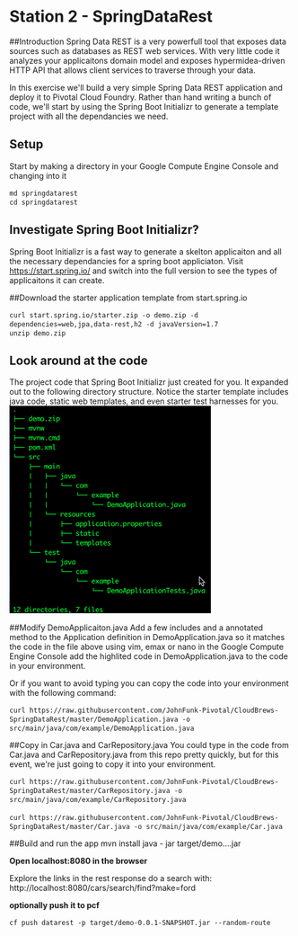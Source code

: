 # Station 2 - SpringDataRest

##Introduction
Spring Data REST is a very powerfull tool that exposes data sources such as databases as REST web services.  With very little code it analyzes your applicaitons domain model and exposes hypermidea-driven HTTP API that allows client services to traverse through your data.

In this exercise we'll build a very simple Spring Data REST application and deploy it to Pivotal Cloud Foundry.   Rather than hand writing a bunch of code, we'll start by using the Spring Boot Initializr to generate a template project with all the dependancies we need.

## Setup
Start by making a directory in your Google Compute Engine Console and changing into it
```
md springdatarest
cd springdatarest
```

## Investigate Spring Boot Initializr?
Spring Boot Initializr is a fast way to generate a skelton applicaiton and all the necessary dependancies for a spring boot appliciaton. Visit https://start.spring.io/ and switch into the full version to see the types of applicaitons it can create.

##Download the starter application template from start.spring.io
```
curl start.spring.io/starter.zip -o demo.zip -d dependencies=web,jpa,data-rest,h2 -d javaVersion=1.7
unzip demo.zip
```
## Look around at the code
The project code that Spring Boot Initializr just created for you.  It expanded out to the following directory structure.  Notice the starter template includes java code, static web templates, and even starter test harnesses for you.
![Tree View of the Application](https://github.com/JohnFunk-Pivotal/CloudBrews-SpringDataRest/blob/master/TreeViewOfApplication.png "Tree View of the Application")


##Modify DemoApplicaiton.java
Add a few includes and a annotated method to the Application definition in DemoApplication.java so it matches the code in the file above using vim, emax or nano in the Google Compute Engine Console add the highlited code in DemoApplication.java to the code in your environment.  

Or if you want to avoid typing you can copy the code into your environment with the following command:
```
curl https://raw.githubusercontent.com/JohnFunk-Pivotal/CloudBrews-SpringDataRest/master/DemoApplication.java -o src/main/java/com/example/DemoApplication.java
```
##Copy in Car.java and CarRepository.java
You could type in the code from Car.java and CarRepository.java from this repo pretty quickly, but for this event, we're just going to copy it into your environment.
```
curl https://raw.githubusercontent.com/JohnFunk-Pivotal/CloudBrews-SpringDataRest/master/CarRepository.java -o src/main/java/com/example/CarRepository.java

curl https://raw.githubusercontent.com/JohnFunk-Pivotal/CloudBrews-SpringDataRest/master/Car.java -o src/main/java/com/example/Car.java
```

##Build and run the app
mvn install
java - jar target/demo….jar

**Open localhost:8080 in the browser**

Explore the links in the rest response
do a search with:
http://localhost:8080/cars/search/find?make=ford

**optionally push it to pcf**
```
cf push datarest -p target/demo-0.0.1-SNAPSHOT.jar --random-route
```
